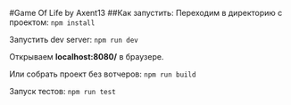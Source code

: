 #Game Of Life by Axent13
##Как запустить:
Переходим в директорию с проектом:
`npm install`

Запустить dev server:
`npm run dev`

Открываем **localhost:8080/** в браузере.

Или собрать проект без вотчеров:
`npm run build`

Запуск тестов:
`npm run test`
